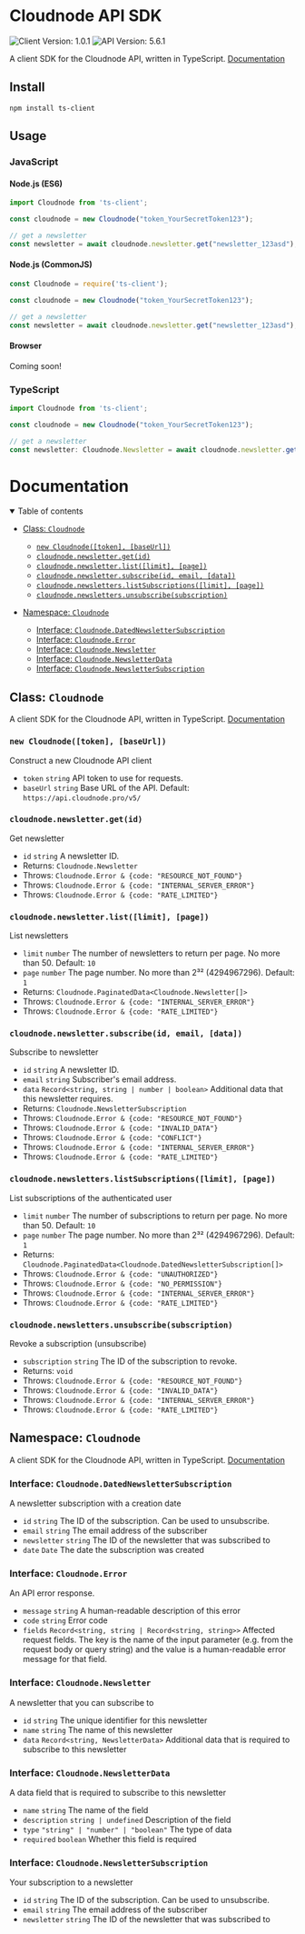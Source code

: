 # Cloudnode API SDK

![Client Version: 1.0.1](https://img.shields.io/badge/Client%20Version-1.0.1-%2316a34a)
![API Version: 5.6.1](https://img.shields.io/badge/API%20Version-5.6.1-%232563eb)

A client SDK for the Cloudnode API, written in TypeScript. [Documentation](https:&#x2F;&#x2F;github.com&#x2F;cloudnode-pro&#x2F;ts-client#documentation)

## Install
```shell
npm install ts-client
```

## Usage
### JavaScript
#### Node.js (ES6)
```js
import Cloudnode from 'ts-client';

const cloudnode = new Cloudnode("token_YourSecretToken123");

// get a newsletter
const newsletter = await cloudnode.newsletter.get("newsletter_123asd");
```

#### Node.js (CommonJS)
```js
const Cloudnode = require('ts-client');

const cloudnode = new Cloudnode("token_YourSecretToken123");

// get a newsletter
const newsletter = await cloudnode.newsletter.get("newsletter_123asd");
```

#### Browser
Coming soon!

### TypeScript
```ts
import Cloudnode from 'ts-client';

const cloudnode = new Cloudnode("token_YourSecretToken123");

// get a newsletter
const newsletter: Cloudnode.Newsletter = await cloudnode.newsletter.get("newsletter_123asd");
```

# Documentation

<details open>  <summary>Table of contents</summary>

 - [Class: `Cloudnode`](#class-cloudnode)
   - [`new Cloudnode([token], [baseUrl])`](#new-cloudnodetoken-baseurl)
   - [`cloudnode.newsletter.get(id)`](#cloudnodenewslettergetid)
   - [`cloudnode.newsletter.list([limit], [page])`](#cloudnodenewsletterlistlimit-page)
   - [`cloudnode.newsletter.subscribe(id, email, [data])`](#cloudnodenewslettersubscribeid-email-data)
   - [`cloudnode.newsletters.listSubscriptions([limit], [page])`](#cloudnodenewsletterslistsubscriptionslimit-page)
   - [`cloudnode.newsletters.unsubscribe(subscription)`](#cloudnodenewslettersunsubscribesubscription)

 - [Namespace: `Cloudnode`](#namespace-cloudnode)
   - [Interface: `Cloudnode.DatedNewsletterSubscription`](#interface-cloudnodedatednewslettersubscription)
   - [Interface: `Cloudnode.Error`](#interface-cloudnodeerror)
   - [Interface: `Cloudnode.Newsletter`](#interface-cloudnodenewsletter)
   - [Interface: `Cloudnode.NewsletterData`](#interface-cloudnodenewsletterdata)
   - [Interface: `Cloudnode.NewsletterSubscription`](#interface-cloudnodenewslettersubscription)

</details>

<a name="class-cloudnode"></a>

## Class: `Cloudnode`

A client SDK for the Cloudnode API, written in TypeScript. [Documentation](https://github.com/cloudnode-pro/ts-client#documentation)

<a name="new-cloudnodetoken-baseurl"></a>

### `new Cloudnode([token], [baseUrl])`

Construct a new Cloudnode API client

 - `token` `string` API token to use for requests.
 - `baseUrl` `string` Base URL of the API. Default: `https://api.cloudnode.pro/v5/`



<a name="cloudnodenewslettergetid"></a>

### `cloudnode.newsletter.get(id)`

Get newsletter

 - `id` `string` A newsletter ID.
 - Returns: `Cloudnode.Newsletter`
 - Throws: `Cloudnode.Error & {code: "RESOURCE_NOT_FOUND"}`
 - Throws: `Cloudnode.Error & {code: "INTERNAL_SERVER_ERROR"}`
 - Throws: `Cloudnode.Error & {code: "RATE_LIMITED"}`

<a name="cloudnodenewsletterlistlimit-page"></a>

### `cloudnode.newsletter.list([limit], [page])`

List newsletters

 - `limit` `number` The number of newsletters to return per page. No more than 50. Default: `10`
 - `page` `number` The page number. No more than 2³² (4294967296). Default: `1`
 - Returns: `Cloudnode.PaginatedData<Cloudnode.Newsletter[]>`
 - Throws: `Cloudnode.Error & {code: "INTERNAL_SERVER_ERROR"}`
 - Throws: `Cloudnode.Error & {code: "RATE_LIMITED"}`

<a name="cloudnodenewslettersubscribeid-email-data"></a>

### `cloudnode.newsletter.subscribe(id, email, [data])`

Subscribe to newsletter

 - `id` `string` A newsletter ID.
 - `email` `string` Subscriber's email address.
 - `data` `Record<string, string | number | boolean>` Additional data that this newsletter requires.
 - Returns: `Cloudnode.NewsletterSubscription`
 - Throws: `Cloudnode.Error & {code: "RESOURCE_NOT_FOUND"}`
 - Throws: `Cloudnode.Error & {code: "INVALID_DATA"}`
 - Throws: `Cloudnode.Error & {code: "CONFLICT"}`
 - Throws: `Cloudnode.Error & {code: "INTERNAL_SERVER_ERROR"}`
 - Throws: `Cloudnode.Error & {code: "RATE_LIMITED"}`

<a name="cloudnodenewsletterslistsubscriptionslimit-page"></a>

### `cloudnode.newsletters.listSubscriptions([limit], [page])`

List subscriptions of the authenticated user

 - `limit` `number` The number of subscriptions to return per page. No more than 50. Default: `10`
 - `page` `number` The page number. No more than 2³² (4294967296). Default: `1`
 - Returns: `Cloudnode.PaginatedData<Cloudnode.DatedNewsletterSubscription[]>`
 - Throws: `Cloudnode.Error & {code: "UNAUTHORIZED"}`
 - Throws: `Cloudnode.Error & {code: "NO_PERMISSION"}`
 - Throws: `Cloudnode.Error & {code: "INTERNAL_SERVER_ERROR"}`
 - Throws: `Cloudnode.Error & {code: "RATE_LIMITED"}`

<a name="cloudnodenewslettersunsubscribesubscription"></a>

### `cloudnode.newsletters.unsubscribe(subscription)`

Revoke a subscription (unsubscribe)

 - `subscription` `string` The ID of the subscription to revoke.
 - Returns: `void`
 - Throws: `Cloudnode.Error & {code: "RESOURCE_NOT_FOUND"}`
 - Throws: `Cloudnode.Error & {code: "INVALID_DATA"}`
 - Throws: `Cloudnode.Error & {code: "INTERNAL_SERVER_ERROR"}`
 - Throws: `Cloudnode.Error & {code: "RATE_LIMITED"}`



<a name="namespace-cloudnode"></a>

## Namespace: `Cloudnode`

A client SDK for the Cloudnode API, written in TypeScript. [Documentation](https://github.com/cloudnode-pro/ts-client#documentation)

<a name="interface-cloudnodedatednewslettersubscription"></a>

### Interface: `Cloudnode.DatedNewsletterSubscription`

A newsletter subscription with a creation date

 - `id` `string` The ID of the subscription. Can be used to unsubscribe.
 - `email` `string` The email address of the subscriber
 - `newsletter` `string` The ID of the newsletter that was subscribed to
 - `date` `Date` The date the subscription was created

<a name="interface-cloudnodeerror"></a>

### Interface: `Cloudnode.Error`

An API error response.

 - `message` `string` A human-readable description of this error
 - `code` `string` Error code
 - `fields` `Record<string, string | Record<string, string>>` Affected request fields. The key is the name of the input parameter (e.g. from the request body or query string) and the value is a human-readable error message for that field.

<a name="interface-cloudnodenewsletter"></a>

### Interface: `Cloudnode.Newsletter`

A newsletter that you can subscribe to

 - `id` `string` The unique identifier for this newsletter
 - `name` `string` The name of this newsletter
 - `data` `Record<string, NewsletterData>` Additional data that is required to subscribe to this newsletter

<a name="interface-cloudnodenewsletterdata"></a>

### Interface: `Cloudnode.NewsletterData`

A data field that is required to subscribe to this newsletter

 - `name` `string` The name of the field
 - `description` `string | undefined` Description of the field
 - `type` `"string" | "number" | "boolean"` The type of data
 - `required` `boolean` Whether this field is required

<a name="interface-cloudnodenewslettersubscription"></a>

### Interface: `Cloudnode.NewsletterSubscription`

Your subscription to a newsletter

 - `id` `string` The ID of the subscription. Can be used to unsubscribe.
 - `email` `string` The email address of the subscriber
 - `newsletter` `string` The ID of the newsletter that was subscribed to




